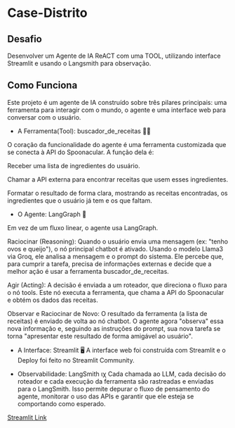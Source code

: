 # Case-Distrito

## Desafio

Desenvolver um Agente de IA ReACT com uma TOOL, utilizando interface Streamlit e usando o Langsmith para observação.

## Como Funciona
Este projeto é um agente de IA construído sobre três pilares principais: uma ferramenta para interagir com o mundo, o agente e uma interface web para conversar com o usuário.

* A Ferramenta(Tool): buscador_de_receitas 🧑‍🍳

O coração da funcionalidade do agente é uma ferramenta customizada que se conecta à API do Spoonacular. A função dela é:

Receber uma lista de ingredientes do usuário.

Chamar a API externa para encontrar receitas que usem esses ingredientes.

Formatar o resultado de forma clara, mostrando as receitas encontradas, os ingredientes que o usuário já tem e os que faltam.

* O Agente: LangGraph 🧠

Em vez de um fluxo linear, o agente usa LangGraph.

Raciocinar (Reasoning): Quando o usuário envia uma mensagem (ex: "tenho ovos e queijo"), o nó principal chatbot é ativado. Usando o modelo Llama3 via Groq, ele analisa a mensagem e o prompt do sistema. Ele percebe que, para cumprir a tarefa, precisa de informações externas e decide que a melhor ação é usar a ferramenta buscador_de_receitas.

Agir (Acting): A decisão é enviada a um roteador, que direciona o fluxo para o nó tools. Este nó executa a ferramenta, que chama a API do Spoonacular e obtém os dados das receitas.

Observar e Raciocinar de Novo: O resultado da ferramenta (a lista de receitas) é enviado de volta ao nó chatbot. O agente agora "observa" essa nova informação e, seguindo as instruções do prompt, sua nova tarefa se torna "apresentar este resultado de forma amigável ao usuário".

* A Interface: Streamlit 🖥️
A interface web foi construída com Streamlit e o Deploy foi feito no Streamlit Community.

* Observabilidade: LangSmith ιχ
Cada chamada ao LLM, cada decisão do roteador e cada execução da ferramenta são rastreadas e enviadas para o LangSmith. Isso permite depurar o fluxo de pensamento do agente, monitorar o uso das APIs e garantir que ele esteja se comportando como esperado.

[Streamlit Link](https://case-distrito-icmapevhxqg7eicdnvxppl.streamlit.app/)
